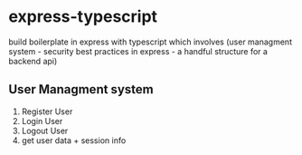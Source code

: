 # express-typescript

build boilerplate in express with typescript which involves (user managment system - security best practices in express - a handful structure for a backend api)

## User Managment system
1. Register User
2. Login User
3. Logout User
4. get user data + session info
